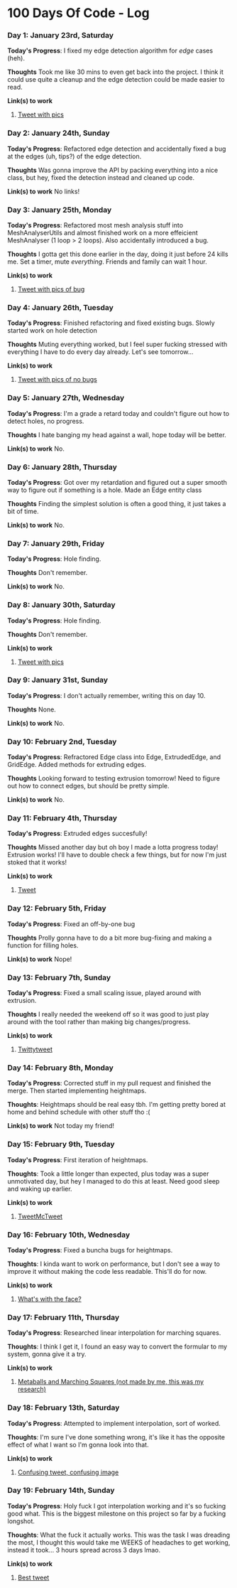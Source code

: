 # 100 Days Of Code - Log

### Day 1: January 23rd, Saturday

**Today's Progress**: I fixed my edge detection algorithm for *edge* cases (heh).

**Thoughts** Took me like 30 mins to even get back into the project. I think it could use quite a cleanup and the edge detection could be made easier to read.

**Link(s) to work**
1. [Tweet with pics](https://twitter.com/MarrMany/status/1353103805798371329)


### Day 2: January 24th, Sunday

**Today's Progress**: Refactored edge detection and accidentally fixed a bug at the edges (uh, tips?) of the edge detection.

**Thoughts** Was gonna improve the API by packing everything into a nice class, but hey, fixed the detection instead and cleaned up code.

**Link(s) to work**
No links!


### Day 3: January 25th, Monday

**Today's Progress**: Refactored most mesh analysis stuff into MeshAnalyserUtils and almost finished work on a more effeicient MeshAnalyser (1 loop > 2 loops). Also accidentally introduced a bug.

**Thoughts** I gotta get this done earlier in the day, doing it just before 24 kills me. Set a timer, mute *everything*. Friends and family can wait 1 hour.

**Link(s) to work**
1. [Tweet with pics of bug](https://twitter.com/MarrMany/status/1353832309208866816)


### Day 4: January 26th, Tuesday

**Today's Progress**: Finished refactoring and fixed existing bugs. Slowly started work on hole detection

**Thoughts** Muting everything worked, but I feel super fucking stressed with everything I have to do every day already. Let's see tomorrow...

**Link(s) to work**
1. [Tweet with pics of no bugs](https://twitter.com/MarrMany/status/1354167129524891650)


### Day 5: January 27th, Wednesday

**Today's Progress**: I'm a grade a retard today and couldn't figure out how to detect holes, no progress.

**Thoughts** I hate banging my head against a wall, hope today will be better.

**Link(s) to work**
No.


### Day 6: January 28th, Thursday

**Today's Progress**: Got over my retardation and figured out a super smooth way to figure out if something is a hole. Made an Edge entity class

**Thoughts** Finding the simplest solution is often a good thing, it just takes a bit of time.

**Link(s) to work**
No.


### Day 7: January 29th, Friday

**Today's Progress**: Hole finding.

**Thoughts** Don't remember.

**Link(s) to work**
No.


### Day 8: January 30th, Saturday

**Today's Progress**: Hole finding.

**Thoughts** Don't remember.

**Link(s) to work**
1. [Tweet with pics](https://twitter.com/MarrMany/status/1355655665902039040)


### Day 9: January 31st, Sunday

**Today's Progress**: I don't actually remember, writing this on day 10.

**Thoughts** None.

**Link(s) to work**
No.


### Day 10: February 2nd, Tuesday

**Today's Progress**: Refractored Edge class into Edge, ExtrudedEdge, and GridEdge. Added methods for extruding edges.

**Thoughts** Looking forward to testing extrusion tomorrow! Need to figure out how to connect edges, but should be pretty simple.

**Link(s) to work**
No.


### Day 11: February 4th, Thursday

**Today's Progress**: Extruded edges succesfully!

**Thoughts** Missed another day but oh boy I made a lotta progress today! Extrusion works! I'll have to double check a few things, but for now I'm just stoked that it works!

**Link(s) to work**
1. [Tweet](https://twitter.com/MarrMany/status/1357407961337970689)


### Day 12: February 5th, Friday

**Today's Progress**: Fixed an off-by-one bug

**Thoughts** Prolly gonna have to do a bit more bug-fixing and making a function for filling holes.

**Link(s) to work**
Nope!


### Day 13: February 7th, Sunday

**Today's Progress**: Fixed a small scaling issue, played around with extrusion.

**Thoughts** I really needed the weekend off so it was good to just play around with the tool rather than making big changes/progress.

**Link(s) to work**
1. [Twittytweet](https://twitter.com/MarrMany/status/1358468721405263875)


### Day 14: February 8th, Monday

**Today's Progress**: Corrected stuff in my pull request and finished the merge. Then started implementing heightmaps.

**Thoughts**: Heightmaps should be real easy tbh. I'm getting pretty bored at home and behind schedule with other stuff tho :(

**Link(s) to work**
Not today my friend!


### Day 15: February 9th, Tuesday

**Today's Progress**: First iteration of heightmaps.

**Thoughts**: Took a little longer than expected, plus today was a super unmotivated day, but hey I managed to do this at least. Need good sleep and waking up earlier.

**Link(s) to work**
1. [TweetMcTweet](https://twitter.com/MarrMany/status/1359265285115633668)


### Day 16: February 10th, Wednesday

**Today's Progress**: Fixed a buncha bugs for heightmaps.

**Thoughts**: I kinda want to work on performance, but I don't see a way to improve it without making the code less readable. This'll do for now.

**Link(s) to work**
1. [What's with the face?](https://twitter.com/MarrMany/status/1359601132717432841)


### Day 17: February 11th, Thursday

**Today's Progress**: Researched linear interpolation for marching squares.

**Thoughts**: I think I get it, I found an easy way to convert the formular to my system, gonna give it a try.

**Link(s) to work**
1. [Metaballs and Marching Squares (not made by me, this was my research)](http://jamie-wong.com/2014/08/19/metaballs-and-marching-squares/)


### Day 18: February 13th, Saturday

**Today's Progress**: Attempted to implement interpolation, sort of worked.

**Thoughts**: I'm sure I've done something wrong, it's like it has the opposite effect of what I want so I'm gonna look into that.

**Link(s) to work**
1. [Confusing tweet, confusing image](https://twitter.com/MarrMany/status/1360686476586016768)


### Day 19: February 14th, Sunday

**Today's Progress**: Holy fuck I got interpolation working and it's so fucking good what. This is the biggest milestone on this project so far by a fucking longshot.

**Thoughts**: What the fuck it actually works. This was the task I was dreading the most, I thought this would take me WEEKS of headaches to get working, instead it took... 3 hours spread across 3 days lmao.

**Link(s) to work**
1. [Best tweet](https://twitter.com/MarrMany/status/1361038996269371398)